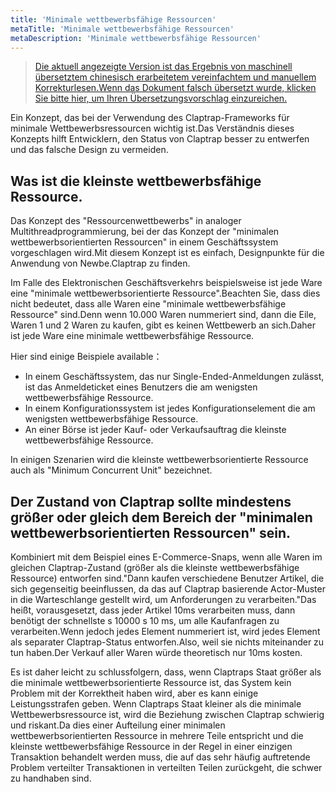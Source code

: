 ```yaml
---
title: 'Minimale wettbewerbsfähige Ressourcen'
metaTitle: 'Minimale wettbewerbsfähige Ressourcen'
metaDescription: 'Minimale wettbewerbsfähige Ressourcen'
---
```


> [Die aktuell angezeigte Version ist das Ergebnis von maschinell übersetztem chinesisch erarbeitetem vereinfachtem und manuellem Korrekturlesen.Wenn das Dokument falsch übersetzt wurde, klicken Sie bitte hier, um Ihren Übersetzungsvorschlag einzureichen.](https://crwd.in/newbeclaptrap)

Ein Konzept, das bei der Verwendung des Claptrap-Frameworks für minimale Wettbewerbsressourcen wichtig ist.Das Verständnis dieses Konzepts hilft Entwicklern, den Status von Claptrap besser zu entwerfen und das falsche Design zu vermeiden.

## Was ist die kleinste wettbewerbsfähige Ressource.

Das Konzept des "Ressourcenwettbewerbs" in analoger Multithreadprogrammierung, bei der das Konzept der "minimalen wettbewerbsorientierten Ressourcen" in einem Geschäftssystem vorgeschlagen wird.Mit diesem Konzept ist es einfach, Designpunkte für die Anwendung von Newbe.Claptrap zu finden.

Im Falle des Elektronischen Geschäftsverkehrs beispielsweise ist jede Ware eine "minimale wettbewerbsorientierte Ressource".Beachten Sie, dass dies nicht bedeutet, dass alle Waren eine "minimale wettbewerbsfähige Ressource" sind.Denn wenn 10.000 Waren nummeriert sind, dann die Eile, Waren 1 und 2 Waren zu kaufen, gibt es keinen Wettbewerb an sich.Daher ist jede Ware eine minimale wettbewerbsfähige Ressource.

Hier sind einige Beispiele available：

- In einem Geschäftssystem, das nur Single-Ended-Anmeldungen zulässt, ist das Anmeldeticket eines Benutzers die am wenigsten wettbewerbsfähige Ressource.
- In einem Konfigurationssystem ist jedes Konfigurationselement die am wenigsten wettbewerbsfähige Ressource.
- An einer Börse ist jeder Kauf- oder Verkaufsauftrag die kleinste wettbewerbsfähige Ressource.

In einigen Szenarien wird die kleinste wettbewerbsorientierte Ressource auch als "Minimum Concurrent Unit" bezeichnet.

## Der Zustand von Claptrap sollte mindestens größer oder gleich dem Bereich der "minimalen wettbewerbsorientierten Ressourcen" sein.

Kombiniert mit dem Beispiel eines E-Commerce-Snaps, wenn alle Waren im gleichen Claptrap-Zustand (größer als die kleinste wettbewerbsfähige Ressource) entworfen sind."Dann kaufen verschiedene Benutzer Artikel, die sich gegenseitig beeinflussen, da das auf Claptrap basierende Actor-Muster in die Warteschlange gestellt wird, um Anforderungen zu verarbeiten."Das heißt, vorausgesetzt, dass jeder Artikel 10ms verarbeiten muss, dann benötigt der schnellste s 10000 s 10 ms, um alle Kaufanfragen zu verarbeiten.Wenn jedoch jedes Element nummeriert ist, wird jedes Element als separater Claptrap-Status entworfen.Also, weil sie nichts miteinander zu tun haben.Der Verkauf aller Waren würde theoretisch nur 10ms kosten.

Es ist daher leicht zu schlussfolgern, dass, wenn Claptraps Staat größer als die minimale wettbewerbsorientierte Ressource ist, das System kein Problem mit der Korrektheit haben wird, aber es kann einige Leistungsstrafen geben. Wenn Claptraps Staat kleiner als die minimale Wettbewerbsressource ist, wird die Beziehung zwischen Claptrap schwierig und riskant.Da dies einer Aufteilung einer minimalen wettbewerbsorientierten Ressource in mehrere Teile entspricht und die kleinste wettbewerbsfähige Ressource in der Regel in einer einzigen Transaktion behandelt werden muss, die auf das sehr häufig auftretende Problem verteilter Transaktionen in verteilten Teilen zurückgeht, die schwer zu handhaben sind.
